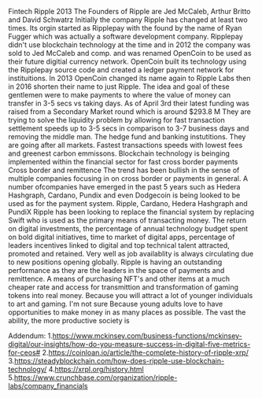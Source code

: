 Fintech
Ripple
2013
The Founders of Ripple are Jed McCaleb, Arthur Britto and David Schwatrz
Initially the company Ripple has changed at least two times. Its orgin started as Ripplepay with the found by the name of Ryan Fugger which was actually a software development company. Ripplepay didn't use blockchain technology at the time and in 2012 the company was sold to Jed McCaleb and comp. and was renamed OpenCoin to be used as their future digitial currency network. OpenCoin built its technology using the Ripplepay source code and created a ledger payment network for instituitions. In 2013 OpenCoin changed its name again to Ripple Labs then in 2016 shorten their name to just Ripple. The idea and goal of these gentlemen were to make payments to where the value of money can transfer in 3-5 secs vs taking days.
As of April 3rd their latest funding was raised from a Secondary Market round which is around $293.8 M
They are trying to solve the liquidity problem by allowing for fast transaction settlement speeds up to 3-5 secs in comparison to 3-7 business days and removing the middle man.
The hedge fund and banking instutitions. They are going after all markets.
Fastest transactions speeds with lowest fees and greenest carbon emmissons.
Blockchain technology is beinging implemented within the financial sector for fast cross border payments
Cross border and remittence
The trend has been bullish in the sense of multiple companies focusing in on cross border or payments in general. A number ofcompanies have emerged in the past 5 years such as Hedera Hashgraph, Cardano, Pundix and even Dodgecoin is being looked to be used as for the payment system.
Ripple, Cardano, Hedera Hashgraph and PundiX
Ripple has been looking to replace the financial system by replacing Swift who is used as the primary means of transacting money.
The return on digital investments, the percentage of annual technology budget spent on bold digital initiatives, time to market of digital apps, percentage of leaders incentives linked to digital and top technical talent attracted, promoted and retained. Very well as job availablity is always circulating due to new positions opening globally. 
Ripple is having an outstanding performance as they are the leaders in the space of payments and remittence.
A means of purchasing NFT's and other items at a much cheaper rate and access for transmittion and transformation of gaming tokens into real money.
Because you will attract a lot of younger individuals to art and gaming.
I'm not sure
Because young adults love to have opportunities to make money in as many places as possible. The vast the ability, the more productive society is

Addendum: 1.https://www.mckinsey.com/business-functions/mckinsey-digital/our-insights/how-do-you-measure-success-in-digital-five-metrics-for-ceos#
          2.https://coinloan.io/article/the-complete-history-of-ripple-xrp/
          3.https://steadyblockchain.com/how-does-ripple-use-blockchain-technology/
          4.https://xrpl.org/history.html
          5.https://www.crunchbase.com/organization/ripple-labs/company_financials

